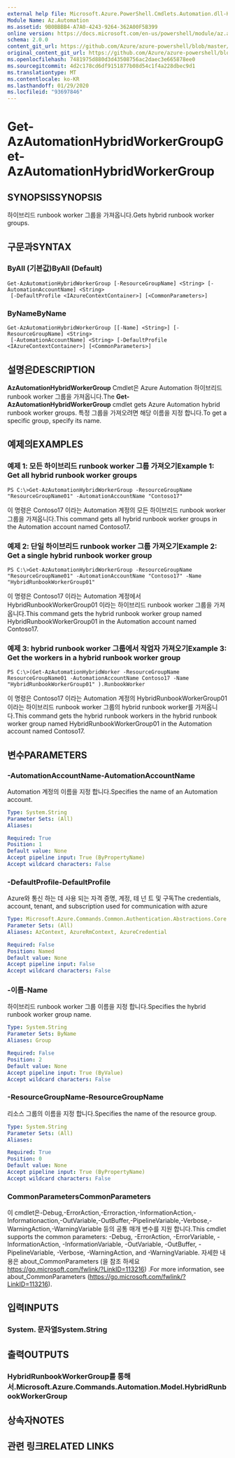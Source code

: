 ```yaml
---
external help file: Microsoft.Azure.PowerShell.Cmdlets.Automation.dll-Help.xml
Module Name: Az.Automation
ms.assetid: 9B0BBBB4-A7A0-4243-9264-362A00F5B399
online version: https://docs.microsoft.com/en-us/powershell/module/az.automation/get-azautomationhybridworkergroup
schema: 2.0.0
content_git_url: https://github.com/Azure/azure-powershell/blob/master/src/Automation/Automation/help/Get-AzAutomationHybridWorkerGroup.md
original_content_git_url: https://github.com/Azure/azure-powershell/blob/master/src/Automation/Automation/help/Get-AzAutomationHybridWorkerGroup.md
ms.openlocfilehash: 7481975d880d3d43508756ac2daec3e665878ee0
ms.sourcegitcommit: 4d2c178cd6df9151877b08d54c1f4a228dbec9d1
ms.translationtype: MT
ms.contentlocale: ko-KR
ms.lasthandoff: 01/29/2020
ms.locfileid: "93697846"
---
```

# <span data-ttu-id="4a4cc-101">Get-AzAutomationHybridWorkerGroup</span><span class="sxs-lookup"><span data-stu-id="4a4cc-101">Get-AzAutomationHybridWorkerGroup</span></span>

## <span data-ttu-id="4a4cc-102">SYNOPSIS</span><span class="sxs-lookup"><span data-stu-id="4a4cc-102">SYNOPSIS</span></span>
<span data-ttu-id="4a4cc-103">하이브리드 runbook worker 그룹을 가져옵니다.</span><span class="sxs-lookup"><span data-stu-id="4a4cc-103">Gets hybrid runbook worker groups.</span></span>

## <span data-ttu-id="4a4cc-104">구문과</span><span class="sxs-lookup"><span data-stu-id="4a4cc-104">SYNTAX</span></span>

### <span data-ttu-id="4a4cc-105">ByAll (기본값)</span><span class="sxs-lookup"><span data-stu-id="4a4cc-105">ByAll (Default)</span></span>
```
Get-AzAutomationHybridWorkerGroup [-ResourceGroupName] <String> [-AutomationAccountName] <String>
 [-DefaultProfile <IAzureContextContainer>] [<CommonParameters>]
```

### <span data-ttu-id="4a4cc-106">ByName</span><span class="sxs-lookup"><span data-stu-id="4a4cc-106">ByName</span></span>
```
Get-AzAutomationHybridWorkerGroup [[-Name] <String>] [-ResourceGroupName] <String>
 [-AutomationAccountName] <String> [-DefaultProfile <IAzureContextContainer>] [<CommonParameters>]
```

## <span data-ttu-id="4a4cc-107">설명은</span><span class="sxs-lookup"><span data-stu-id="4a4cc-107">DESCRIPTION</span></span>
<span data-ttu-id="4a4cc-108">**AzAutomationHybridWorkerGroup** Cmdlet은 Azure Automation 하이브리드 runbook worker 그룹을 가져옵니다.</span><span class="sxs-lookup"><span data-stu-id="4a4cc-108">The **Get-AzAutomationHybridWorkerGroup** cmdlet gets Azure Automation hybrid runbook worker groups.</span></span>
<span data-ttu-id="4a4cc-109">특정 그룹을 가져오려면 해당 이름을 지정 합니다.</span><span class="sxs-lookup"><span data-stu-id="4a4cc-109">To get a specific group, specify its name.</span></span>

## <span data-ttu-id="4a4cc-110">예제의</span><span class="sxs-lookup"><span data-stu-id="4a4cc-110">EXAMPLES</span></span>

### <span data-ttu-id="4a4cc-111">예제 1: 모든 하이브리드 runbook worker 그룹 가져오기</span><span class="sxs-lookup"><span data-stu-id="4a4cc-111">Example 1: Get all hybrid runbook worker groups</span></span>
```
PS C:\>Get-AzAutomationHybridWorkerGroup -ResourceGroupName "ResourceGroupName01" -AutomationAccountName "Contoso17"
```

<span data-ttu-id="4a4cc-112">이 명령은 Contoso17 이라는 Automation 계정의 모든 하이브리드 runbook worker 그룹을 가져옵니다.</span><span class="sxs-lookup"><span data-stu-id="4a4cc-112">This command gets all hybrid runbook worker groups in the Automation account named Contoso17.</span></span>

### <span data-ttu-id="4a4cc-113">예제 2: 단일 하이브리드 runbook worker 그룹 가져오기</span><span class="sxs-lookup"><span data-stu-id="4a4cc-113">Example 2: Get a single hybrid runbook worker group</span></span>
```
PS C:\>Get-AzAutomationHybridWorkerGroup -ResourceGroupName "ResourceGroupName01" -AutomationAccountName "Contoso17" -Name "HybridRunbookWorkerGroup01"
```

<span data-ttu-id="4a4cc-114">이 명령은 Contoso17 이라는 Automation 계정에서 HybridRunbookWorkerGroup01 이라는 하이브리드 runbook worker 그룹을 가져옵니다.</span><span class="sxs-lookup"><span data-stu-id="4a4cc-114">This command gets the hybrid runbook worker group named HybridRunbookWorkerGroup01 in the Automation account named Contoso17.</span></span>

### <span data-ttu-id="4a4cc-115">예제 3: hybrid runbook worker 그룹에서 작업자 가져오기</span><span class="sxs-lookup"><span data-stu-id="4a4cc-115">Example 3: Get the workers in a hybrid runbook worker group</span></span>
```
PS C:\>(Get-AzAutomationHybridWorker -ResourceGroupName ResourceGroupName01 -AutomationAccountName Contoso17 -Name "HybridRunbookWorkerGroup01" ).RunbookWorker
```

<span data-ttu-id="4a4cc-116">이 명령은 Contoso17 이라는 Automation 계정의 HybridRunbookWorkerGroup01 이라는 하이브리드 runbook worker 그룹의 hybrid runbook worker를 가져옵니다.</span><span class="sxs-lookup"><span data-stu-id="4a4cc-116">This command gets the hybrid runbook workers in the hybrid runbook worker group named HybridRunbookWorkerGroup01 in the Automation account named Contoso17.</span></span>

## <span data-ttu-id="4a4cc-117">변수</span><span class="sxs-lookup"><span data-stu-id="4a4cc-117">PARAMETERS</span></span>

### <span data-ttu-id="4a4cc-118">-AutomationAccountName</span><span class="sxs-lookup"><span data-stu-id="4a4cc-118">-AutomationAccountName</span></span>
<span data-ttu-id="4a4cc-119">Automation 계정의 이름을 지정 합니다.</span><span class="sxs-lookup"><span data-stu-id="4a4cc-119">Specifies the name of an Automation account.</span></span>

```yaml
Type: System.String
Parameter Sets: (All)
Aliases:

Required: True
Position: 1
Default value: None
Accept pipeline input: True (ByPropertyName)
Accept wildcard characters: False
```

### <span data-ttu-id="4a4cc-120">-DefaultProfile</span><span class="sxs-lookup"><span data-stu-id="4a4cc-120">-DefaultProfile</span></span>
<span data-ttu-id="4a4cc-121">Azure와 통신 하는 데 사용 되는 자격 증명, 계정, 테 넌 트 및 구독</span><span class="sxs-lookup"><span data-stu-id="4a4cc-121">The credentials, account, tenant, and subscription used for communication with azure</span></span>

```yaml
Type: Microsoft.Azure.Commands.Common.Authentication.Abstractions.Core.IAzureContextContainer
Parameter Sets: (All)
Aliases: AzContext, AzureRmContext, AzureCredential

Required: False
Position: Named
Default value: None
Accept pipeline input: False
Accept wildcard characters: False
```

### <span data-ttu-id="4a4cc-122">-이름</span><span class="sxs-lookup"><span data-stu-id="4a4cc-122">-Name</span></span>
<span data-ttu-id="4a4cc-123">하이브리드 runbook worker 그룹 이름을 지정 합니다.</span><span class="sxs-lookup"><span data-stu-id="4a4cc-123">Specifies the hybrid runbook worker group name.</span></span>

```yaml
Type: System.String
Parameter Sets: ByName
Aliases: Group

Required: False
Position: 2
Default value: None
Accept pipeline input: True (ByValue)
Accept wildcard characters: False
```

### <span data-ttu-id="4a4cc-124">-ResourceGroupName</span><span class="sxs-lookup"><span data-stu-id="4a4cc-124">-ResourceGroupName</span></span>
<span data-ttu-id="4a4cc-125">리소스 그룹의 이름을 지정 합니다.</span><span class="sxs-lookup"><span data-stu-id="4a4cc-125">Specifies the name of the resource group.</span></span>

```yaml
Type: System.String
Parameter Sets: (All)
Aliases:

Required: True
Position: 0
Default value: None
Accept pipeline input: True (ByPropertyName)
Accept wildcard characters: False
```

### <span data-ttu-id="4a4cc-126">CommonParameters</span><span class="sxs-lookup"><span data-stu-id="4a4cc-126">CommonParameters</span></span>
<span data-ttu-id="4a4cc-127">이 cmdlet은-Debug,-ErrorAction,-Erroraction,-InformationAction,-Informationaction,-OutVariable,-OutBuffer,-PipelineVariable,-Verbose,-WarningAction,-WarningVariable 등의 공통 매개 변수를 지원 합니다.</span><span class="sxs-lookup"><span data-stu-id="4a4cc-127">This cmdlet supports the common parameters: -Debug, -ErrorAction, -ErrorVariable, -InformationAction, -InformationVariable, -OutVariable, -OutBuffer, -PipelineVariable, -Verbose, -WarningAction, and -WarningVariable.</span></span> <span data-ttu-id="4a4cc-128">자세한 내용은 about_CommonParameters (을 참조 하세요 https://go.microsoft.com/fwlink/?LinkID=113216) .</span><span class="sxs-lookup"><span data-stu-id="4a4cc-128">For more information, see about_CommonParameters (https://go.microsoft.com/fwlink/?LinkID=113216).</span></span>

## <span data-ttu-id="4a4cc-129">입력</span><span class="sxs-lookup"><span data-stu-id="4a4cc-129">INPUTS</span></span>

### <span data-ttu-id="4a4cc-130">System. 문자열</span><span class="sxs-lookup"><span data-stu-id="4a4cc-130">System.String</span></span>

## <span data-ttu-id="4a4cc-131">출력</span><span class="sxs-lookup"><span data-stu-id="4a4cc-131">OUTPUTS</span></span>

### <span data-ttu-id="4a4cc-132">HybridRunbookWorkerGroup를 통해 서.</span><span class="sxs-lookup"><span data-stu-id="4a4cc-132">Microsoft.Azure.Commands.Automation.Model.HybridRunbookWorkerGroup</span></span>

## <span data-ttu-id="4a4cc-133">상속자</span><span class="sxs-lookup"><span data-stu-id="4a4cc-133">NOTES</span></span>

## <span data-ttu-id="4a4cc-134">관련 링크</span><span class="sxs-lookup"><span data-stu-id="4a4cc-134">RELATED LINKS</span></span>
